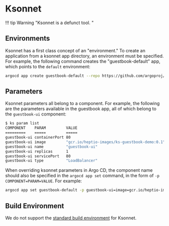 # Ksonnet

!!! tip Warning "Ksonnet is a defunct tool. "

## Environments
Ksonnet has a first class concept of an "environment." To create an application from a ksonnet
app directory, an environment must be specified. For example, the following command creates the
"guestbook-default" app, which points to the `default` environment:

```bash
argocd app create guestbook-default --repo https://github.com/argoproj/argocd-example-apps.git --path guestbook --env default
```

## Parameters
Ksonnet parameters all belong to a component. For example, the following are the parameters
available in the guestbook app, all of which belong to the `guestbook-ui` component:

```bash
$ ks param list
COMPONENT    PARAM         VALUE
=========    =====         =====
guestbook-ui containerPort 80
guestbook-ui image         "gcr.io/heptio-images/ks-guestbook-demo:0.1"
guestbook-ui name          "guestbook-ui"
guestbook-ui replicas      1
guestbook-ui servicePort   80
guestbook-ui type          "LoadBalancer"
```

When overriding ksonnet parameters in Argo CD, the component name should also be specified in the
`argocd app set` command, in the form of `-p COMPONENT=PARAM=VALUE`. For example:

```bash
argocd app set guestbook-default -p guestbook-ui=image=gcr.io/heptio-images/ks-guestbook-demo:0.1
```

## Build Environment

We do not support the [standard build environment](build-environment.md) for Ksonnet.
